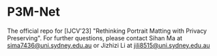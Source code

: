 # P3M-Net
The official repo for [IJCV'23] "Rethinking Portrait Matting with Privacy Preserving". For further questions, please contact Sihan Ma at sima7436@uni.sydney.edu.au or Jizhizi Li at jili8515@uni.sydney.edu.au
